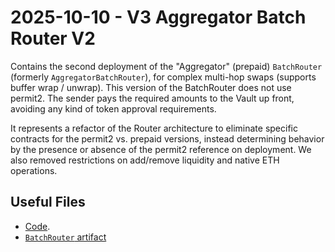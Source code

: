 # 2025-10-10 - V3 Aggregator Batch Router V2

Contains the second deployment of the "Aggregator" (prepaid) `BatchRouter` (formerly `AggregatorBatchRouter`), for complex multi-hop swaps (supports buffer wrap / unwrap). This version of the BatchRouter does not use permit2. The sender pays the required amounts to the Vault up front, avoiding any kind of token approval requirements.

It represents a refactor of the Router architecture to eliminate specific contracts for the permit2 vs. prepaid versions, instead determining behavior by the presence or absence of the permit2 reference on deployment. We also removed restrictions on add/remove liquidity and native ETH operations.

## Useful Files

- [Code](https://github.com/balancer/balancer-v3-monorepo/commit/46e053b17c0761a07b5fff899e8c7a7fb1a74874).
- [`BatchRouter` artifact](./artifact/BatchRouter.json)
